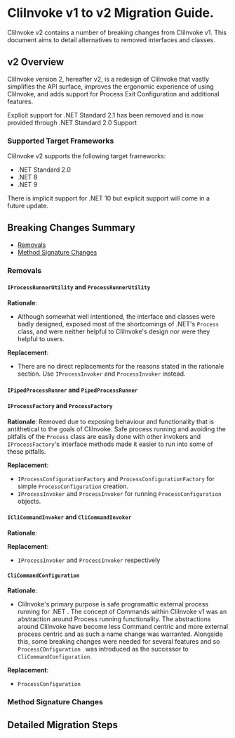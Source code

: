 # CliInvoke v1 to v2 Migration Guide.

CliInvoke v2 contains a number of breaking changes from CliInvoke v1. This document aims to detail alternatives to removed interfaces and classes.

## v2 Overview
CliInvoke version 2, hereafter v2, is a redesign of CliInvoke that vastly simplifies the API surface, improves the ergonomic experience of using CliInvoke, and adds support for Process Exit Configuration and additional features.

Explicit support for .NET Standard 2.1 has been removed and is now provided through .NET Standard 2.0 Support

### Supported Target Frameworks
CliInvoke v2 supports the following target frameworks:
* .NET Standard 2.0
* .NET 8
* .NET 9

There is implicit support for .NET 10 but explicit support will come in a future update.

## Breaking Changes Summary

* [Removals](#removals)
* [Method Signature Changes](#method-signature-changes)

### Removals

#### ``IProcessRunnerUtility`` and ``ProcessRunnerUtility``
**Rationale**:
* Although somewhat well intentioned, the interface and classes were badly designed, exposed most of the shortcomings of .NET's ``Process`` class, and were neither helpful to CliInvoke's design nor were they helpful to users.

**Replacement**:
* There are no direct replacements for the reasons stated in the rationale section. Use ``IProcessInvoker`` and ``ProcessInvoker`` instead.

#### ``IPipedProcessRunner`` and ``PipedProcessRunner``


#### ``IProcessFactory`` and ``ProcessFactory``
**Rationale**:  Removed due to exposing behaviour and functionality that is antithetical to the goals of CliInvoke. Safe process running and avoiding the pitfalls of the ``Process`` class are easily done with other invokers and ``IProcessFactory``'s interface methods made it easier to run into some of these pitfalls.

**Replacement**: 
* ``IProcessConfigurationFactory`` and ``ProcessConfigurationFactory`` for simple ``ProcessConfiguration`` creation.
* ``IProcessInvoker`` and ``ProcessInvoker`` for running ``ProcessConfiguration`` objects.

#### ``ICliCommandInvoker`` and ``CliCommandInvoker``
**Rationale**: 


**Replacement**: 
* ``IProcessInvoker`` and ``ProcessInvoker`` respectively


####  ``CliCommandConfiguration``

**Rationale**:
* CliInvoke's primary purpose is safe programattic external process running for .NET . The concept of Commands within CliInvoke v1 was an abstraction around Process running functionality. The abstractions around CliInvoke have become less Command centric and more external process centric and as such a name change was warranted. Alongside this, some breaking changes were needed for several features and so ``ProcessCOnfiguration `` was introduced as the successor to ``CliCommandConfiguration``.

**Replacement**:
* ``ProcessConfiguration``

### Method Signature Changes

## Detailed Migration Steps